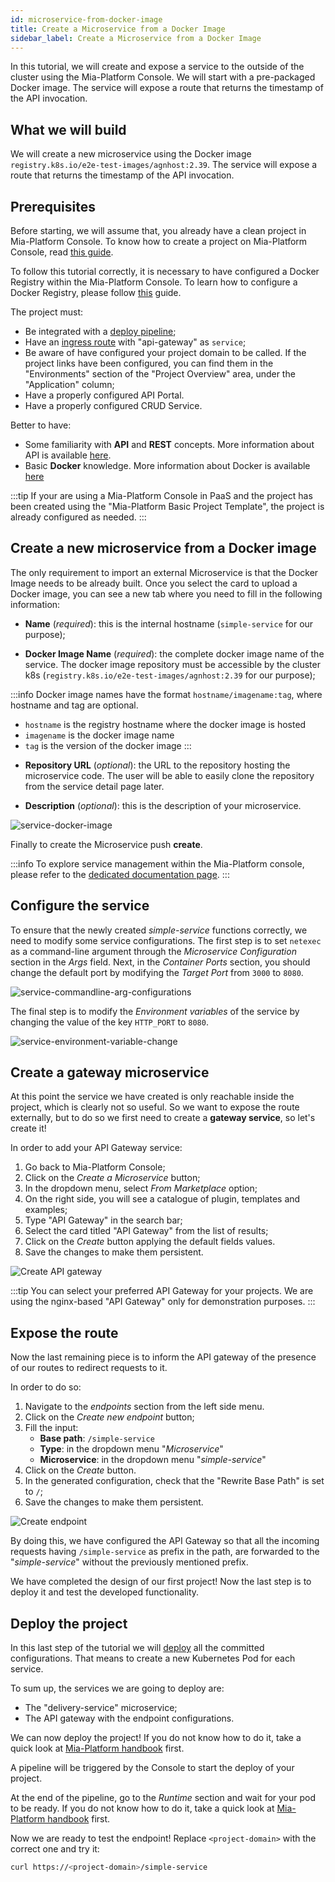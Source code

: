```yaml
---
id: microservice-from-docker-image
title: Create a Microservice from a Docker Image
sidebar_label: Create a Microservice from a Docker Image
---
```


In this tutorial, we will create and expose a service to the outside of the cluster using the Mia-Platform Console. We will start with a pre-packaged Docker image. The service will expose a route that returns the timestamp of the API invocation.

## What we will build

We will create a new microservice using the Docker image `registry.k8s.io/e2e-test-images/agnhost:2.39`. The service will expose a route that returns the timestamp of the API invocation.

## Prerequisites

Before starting, we will assume that, you already have a clean project in Mia-Platform Console. To know how to create a project on Mia-Platform Console, read [this guide](/console/project-configuration/create-a-project.mdx).

To follow this tutorial correctly, it is necessary to have configured a Docker Registry within the Mia-Platform Console. To learn how to configure a Docker Registry, please follow [this](/console/project-configuration/docker-registry-configuration.md) guide.

The project must:

- Be integrated with a [deploy pipeline](/infrastructure/self-hosted/pipeline-configuration.md);
- Have an [ingress route](/infrastructure/paas/tools/traefik.md) with "api-gateway" as `service`;
- Be aware of have configured your project domain to be called. If the project links have been configured, you can find them in the "Environments" section of the "Project Overview" area, under the "Application" column;
- Have a properly configured API Portal.
- Have a properly configured CRUD Service.

Better to have:

- Some familiarity with **API** and **REST** concepts. More information about API is available [here](/getting-started/guidelines/rest-api-vademecum.md).
- Basic **Docker** knowledge. More information about Docker is available [here](/getting-started/guidelines/docker-vademecum.md)

:::tip
If your are using a Mia-Platform Console in PaaS and the project has been created using the "Mia-Platform Basic Project Template", the project is already configured as needed.
:::

## Create a new microservice from a Docker image

The only requirement to import an external Microservice is that the Docker Image needs to be already built.
Once you select the card to upload a Docker image, you can see a new tab where you need to fill in the following information:

* **Name** (*required*): this is the internal hostname (`simple-service` for our purpose);  

* **Docker Image Name** (*required*): the complete docker image name of the service. The docker image repository must be accessible by the cluster k8s (`registry.k8s.io/e2e-test-images/agnhost:2.39` for our purpose);

:::info
  Docker image names have the format `hostname/imagename:tag`, where hostname and tag are optional.
  - `hostname` is the registry hostname where the docker image is hosted
  - `imagename` is the docker image name
  - `tag` is the version of the docker image
:::

* **Repository URL** (*optional*): the URL to the repository hosting the microservice code. The user will be able to easily clone the repository from the service detail page later.

* **Description** (*optional*): this is the description of your microservice.

![service-docker-image](img/create-a-ms-from-docker-img.png)

Finally to create the Microservice push **create**.

:::info
To explore service management within the Mia-Platform console, please refer to the [dedicated documentation page](/development_suite/api-console/api-design/services.md).
:::

## Configure the service 

To ensure that the newly created _simple-service_ functions correctly, we need to modify some service configurations.
The first step is to set `netexec` as a command-line argument through the _Microservice Configuration_ section in the _Args_ field.
Next, in the _Container Ports_ section, you should change the default port by modifying the _Target Port_ from `3000` to `8080`.

![service-commandline-arg-configurations](img/ms-from-docker-config.png)

The final step is to modify the _Environment variables_ of the service by changing the value of the key `HTTP_PORT` to `8080`.

![service-environment-variable-change](img/service-environment-variable-change.png)

## Create a gateway microservice

At this point the service we have created is only reachable inside the project, which is clearly not so useful. So we want to expose the route externally, but to do so we first need to create a **gateway service**, so let's create it!

In order to add your API Gateway service:

1. Go back to Mia-Platform Console;
1. Click on the _Create a Microservice_ button;
1. In the dropdown menu, select _From Marketplace_ option;
1. On the right side, you will see a catalogue of plugin, templates and examples;
1. Type "API Gateway" in the search bar;
1. Select the card titled "API Gateway" from the list of results;
1. Click on the _Create_ button applying the default fields values.
1. Save the changes to make them persistent.

![Create API gateway](img/create-API-gateway.png)

:::tip
You can select your preferred API Gateway for your projects. We are using the nginx-based "API Gateway" only for demonstration purposes.
:::

## Expose the route

Now the last remaining piece is to inform the API gateway of the presence of our routes to redirect requests to it.

In order to do so:

1. Navigate to the _endpoints_ section from the left side menu.
1. Click on the _Create new endpoint_ button;
1. Fill the input:
   - **Base path**: `/simple-service`
   - **Type**: in the dropdown menu "_Microservice_"
   - **Microservice**: in the dropdown menu "_simple-service_"
1. Click on the _Create_ button.
1. In the generated configuration, check that the "Rewrite Base Path" is set to `/`;
1. Save the changes to make them persistent.

![Create endpoint](img/create-endpoint-simple-service.png)

By doing this, we have configured the API Gateway so that all the incoming requests having `/simple-service` as prefix in the path, are forwarded to the "_simple-service_" without the previously mentioned prefix.

We have completed the design of our first project! Now the last step is to deploy it and test the developed functionality.

## Deploy the project

In this last step of the tutorial we will [deploy](/development_suite/deploy/overview.md) all the committed configurations. That means to create a new Kubernetes Pod for each service.

To sum up, the services we are going to deploy are:

- The "delivery-service" microservice;
- The API gateway with the endpoint configurations.

We can now deploy the project! If you do not know how to do it, take a quick look at [Mia-Platform handbook](/getting-started/handbooks/project/usage.md#deploy-changes) first.

A pipeline will be triggered by the Console to start the deploy of your project.

At the end of the pipeline, go to the _Runtime_ section and wait for your pod to be ready. If you do not know how to do it, take a quick look at [Mia-Platform handbook](/getting-started/handbooks/project/usage.md#monitor-runtime-system) first.

Now we are ready to test the endpoint!
Replace `<project-domain>` with the correct one and try it:

```sh
curl https://<project-domain>/simple-service
```